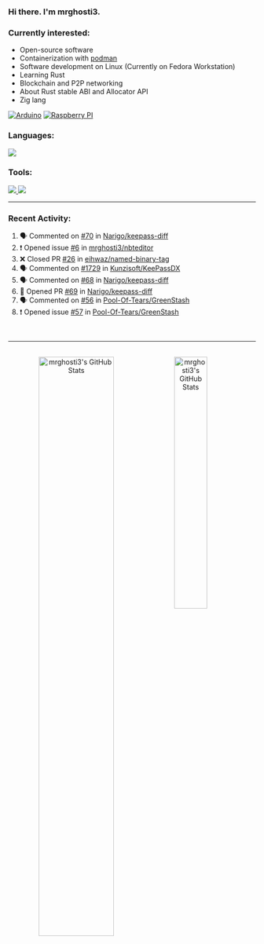 ### Hi there. I'm mrghosti3.

### Currently interested:

- Open-source software
- Containerization with [podman](https://podman.io/)
- Software development on Linux (Currently on Fedora Workstation)
- Learning Rust
- Blockchain and P2P networking
- About Rust stable ABI and Allocator API
- Zig lang

[![Arduino](https://skillicons.dev/icons?i=arduino)](https://www.arduino.cc/)
[![Raspberry PI](https://skillicons.dev/icons?i=raspberrypi)](https://www.raspberrypi.com/)

### Languages:

<a href="https://github.com/tandpfun/skill-icons">
    <img src="https://skillicons.dev/icons?i=c,rust,py,java,lua,vue,js,scss">
</a>

### Tools:

<a href="https://github.com/tandpfun/skill-icons">
    <img src="https://skillicons.dev/icons?theme=light&i=linux,github,gitlab,bash">
    <img src="https://skillicons.dev/icons?i=git,neovim,androidstudio,godot,blender,octave">
</a>

---

### Recent Activity:

<!--START_SECTION:activity-->
1. 🗣 Commented on [#70](https://github.com/Narigo/keepass-diff/pull/70#issuecomment-1919908638) in [Narigo/keepass-diff](https://github.com/Narigo/keepass-diff)
2. ❗ Opened issue [#6](https://github.com/mrghosti3/nbteditor/issues/6) in [mrghosti3/nbteditor](https://github.com/mrghosti3/nbteditor)
3. ❌ Closed PR [#26](https://github.com/eihwaz/named-binary-tag/pull/26) in [eihwaz/named-binary-tag](https://github.com/eihwaz/named-binary-tag)
4. 🗣 Commented on [#1729](https://github.com/Kunzisoft/KeePassDX/issues/1729#issuecomment-1893557767) in [Kunzisoft/KeePassDX](https://github.com/Kunzisoft/KeePassDX)
5. 🗣 Commented on [#68](https://github.com/Narigo/keepass-diff/issues/68#issuecomment-1825707154) in [Narigo/keepass-diff](https://github.com/Narigo/keepass-diff)
6. 💪 Opened PR [#69](https://github.com/Narigo/keepass-diff/pull/69) in [Narigo/keepass-diff](https://github.com/Narigo/keepass-diff)
7. 🗣 Commented on [#56](https://github.com/Pool-Of-Tears/GreenStash/issues/56#issuecomment-1742035509) in [Pool-Of-Tears/GreenStash](https://github.com/Pool-Of-Tears/GreenStash)
8. ❗ Opened issue [#57](https://github.com/Pool-Of-Tears/GreenStash/issues/57) in [Pool-Of-Tears/GreenStash](https://github.com/Pool-Of-Tears/GreenStash)
<!--END_SECTION:activity-->

<br />

---

<br />

<div align="center">
    <a href="#x">
        <img
            align="left"
            width="55%"
            alt="mrghosti3's GitHub Stats"
            src="https://github-readme-stats.vercel.app/api?username=mrghosti3&show_icons=true&theme=tokyonight&count_private=true&bg_color=3A5D37&text_color=FAC860&icon_color=E75A7C"
        />
    </a>
    <a href="#x">
        <img
            align="left"
            width="36.25%"
            alt="mrghosti3's GitHub Stats"
            src="https://github-readme-stats.vercel.app/api/top-langs/?username=mrghosti3&layout=compact&theme=tokyonight&langs_count=8&bg_color=2B4D28&text_color=FAC860"
        />
    </a>
</div>
